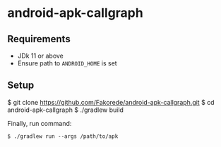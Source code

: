 # android-apk-callgraph

## Requirements

- JDk 11 or above
- Ensure path to `ANDROID_HOME` is set

## Setup

$ git clone https://github.com/Fakorede/android-apk-callgraph.git
$ cd android-apk-callgraph
$ ./gradlew build

Finally, run command:
```
$ ./gradlew run --args /path/to/apk
```
